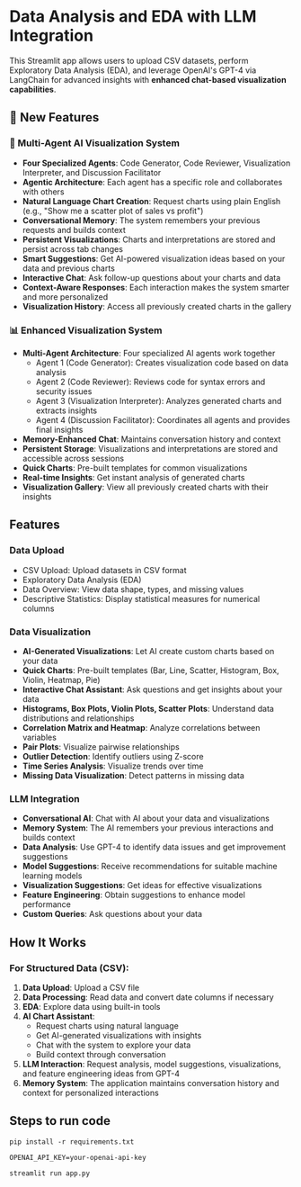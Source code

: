 # Data Analysis and EDA with LLM Integration

This Streamlit app allows users to upload CSV datasets, perform Exploratory Data Analysis (EDA), and leverage OpenAI's GPT-4 via LangChain for advanced insights with **enhanced chat-based visualization capabilities**.

## 🚀 New Features

### 🤖 Multi-Agent AI Visualization System
- **Four Specialized Agents**: Code Generator, Code Reviewer, Visualization Interpreter, and Discussion Facilitator
- **Agentic Architecture**: Each agent has a specific role and collaborates with others
- **Natural Language Chart Creation**: Request charts using plain English (e.g., "Show me a scatter plot of sales vs profit")
- **Conversational Memory**: The system remembers your previous requests and builds context
- **Persistent Visualizations**: Charts and interpretations are stored and persist across tab changes
- **Smart Suggestions**: Get AI-powered visualization ideas based on your data and previous charts
- **Interactive Chat**: Ask follow-up questions about your charts and data
- **Context-Aware Responses**: Each interaction makes the system smarter and more personalized
- **Visualization History**: Access all previously created charts in the gallery

### 📊 Enhanced Visualization System
- **Multi-Agent Architecture**: Four specialized AI agents work together
  - Agent 1 (Code Generator): Creates visualization code based on data analysis
  - Agent 2 (Code Reviewer): Reviews code for syntax errors and security issues
  - Agent 3 (Visualization Interpreter): Analyzes generated charts and extracts insights
  - Agent 4 (Discussion Facilitator): Coordinates all agents and provides final insights
- **Memory-Enhanced Chat**: Maintains conversation history and context
- **Persistent Storage**: Visualizations and interpretations are stored and accessible across sessions
- **Quick Charts**: Pre-built templates for common visualizations
- **Real-time Insights**: Get instant analysis of generated charts
- **Visualization Gallery**: View all previously created charts with their insights



## Features

### Data Upload
- CSV Upload: Upload datasets in CSV format
- Exploratory Data Analysis (EDA)
- Data Overview: View data shape, types, and missing values
- Descriptive Statistics: Display statistical measures for numerical columns

### Data Visualization
- **AI-Generated Visualizations**: Let AI create custom charts based on your data
- **Quick Charts**: Pre-built templates (Bar, Line, Scatter, Histogram, Box, Violin, Heatmap, Pie)
- **Interactive Chat Assistant**: Ask questions and get insights about your data
- **Histograms, Box Plots, Violin Plots, Scatter Plots**: Understand data distributions and relationships
- **Correlation Matrix and Heatmap**: Analyze correlations between variables
- **Pair Plots**: Visualize pairwise relationships
- **Outlier Detection**: Identify outliers using Z-score
- **Time Series Analysis**: Visualize trends over time
- **Missing Data Visualization**: Detect patterns in missing data



### LLM Integration
- **Conversational AI**: Chat with AI about your data and visualizations
- **Memory System**: The AI remembers your previous interactions and builds context
- **Data Analysis**: Use GPT-4 to identify data issues and get improvement suggestions
- **Model Suggestions**: Receive recommendations for suitable machine learning models
- **Visualization Suggestions**: Get ideas for effective visualizations
- **Feature Engineering**: Obtain suggestions to enhance model performance
- **Custom Queries**: Ask questions about your data

## How It Works

### For Structured Data (CSV):
1. **Data Upload**: Upload a CSV file
2. **Data Processing**: Read data and convert date columns if necessary
3. **EDA**: Explore data using built-in tools
4. **AI Chart Assistant**: 
   - Request charts using natural language
   - Get AI-generated visualizations with insights
   - Chat with the system to explore your data
   - Build context through conversation
5. **LLM Interaction**: Request analysis, model suggestions, visualizations, and feature engineering ideas from GPT-4
6. **Memory System**: The application maintains conversation history and context for personalized interactions



## Steps to run code 
```
pip install -r requirements.txt
```
```
OPENAI_API_KEY=your-openai-api-key
```
```
streamlit run app.py
```
